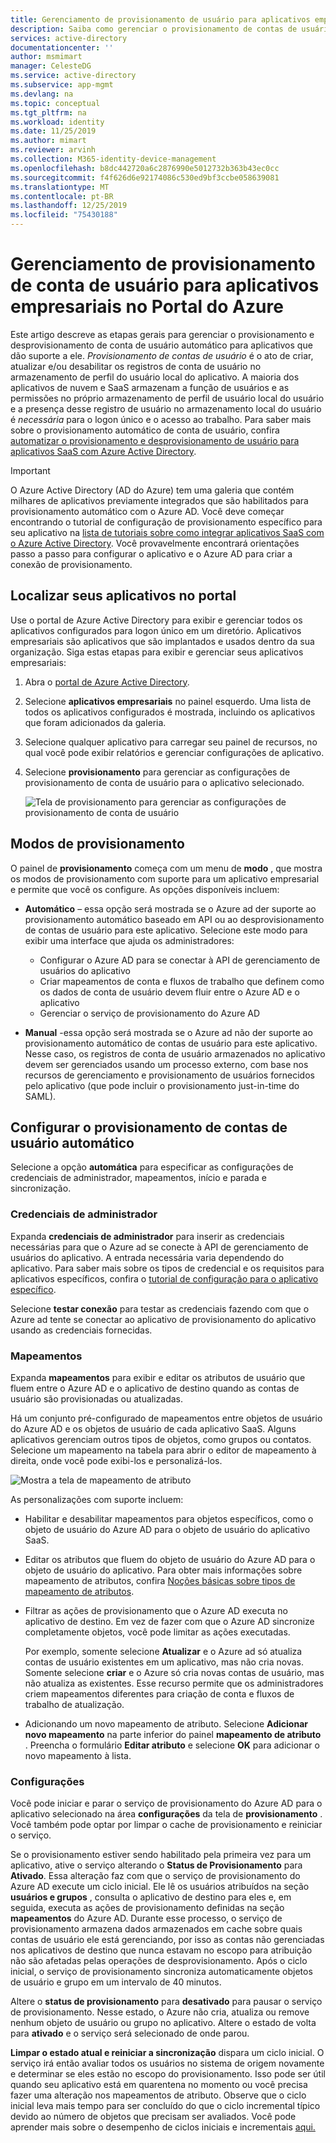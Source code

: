 ```yaml
---
title: Gerenciamento de provisionamento de usuário para aplicativos empresariais no Azure AD
description: Saiba como gerenciar o provisionamento de contas de usuário para aplicativos empresariais usando o Azure Active Directory
services: active-directory
documentationcenter: ''
author: msmimart
manager: CelesteDG
ms.service: active-directory
ms.subservice: app-mgmt
ms.devlang: na
ms.topic: conceptual
ms.tgt_pltfrm: na
ms.workload: identity
ms.date: 11/25/2019
ms.author: mimart
ms.reviewer: arvinh
ms.collection: M365-identity-device-management
ms.openlocfilehash: b8dc442720a6c2876990e5012732b363b43ec0cc
ms.sourcegitcommit: f4f626d6e92174086c530ed9bf3ccbe058639081
ms.translationtype: MT
ms.contentlocale: pt-BR
ms.lasthandoff: 12/25/2019
ms.locfileid: "75430188"
---
```

# <a name="managing-user-account-provisioning-for-enterprise-apps-in-the-azure-portal"></a>Gerenciamento de provisionamento de conta de usuário para aplicativos empresariais no Portal do Azure

Este artigo descreve as etapas gerais para gerenciar o provisionamento e desprovisionamento de conta de usuário automático para aplicativos que dão suporte a ele. *Provisionamento de contas de usuário* é o ato de criar, atualizar e/ou desabilitar os registros de conta de usuário no armazenamento de perfil do usuário local do aplicativo. A maioria dos aplicativos de nuvem e SaaS armazenam a função de usuários e as permissões no próprio armazenamento de perfil de usuário local do usuário e a presença desse registro de usuário no armazenamento local do usuário é *necessária* para o logon único e o acesso ao trabalho. Para saber mais sobre o provisionamento automático de conta de usuário, confira [automatizar o provisionamento e desprovisionamento de usuário para aplicativos SaaS com Azure Active Directory](user-provisioning.md).

> [!IMPORTANT]
> O Azure Active Directory (AD do Azure) tem uma galeria que contém milhares de aplicativos previamente integrados que são habilitados para provisionamento automático com o Azure AD. Você deve começar encontrando o tutorial de configuração de provisionamento específico para seu aplicativo na [lista de tutoriais sobre como integrar aplicativos SaaS com o Azure Active Directory](https://azure.microsoft.com/documentation/articles/active-directory-saas-tutorial-list/). Você provavelmente encontrará orientações passo a passo para configurar o aplicativo e o Azure AD para criar a conexão de provisionamento.

## <a name="finding-your-apps-in-the-portal"></a>Localizar seus aplicativos no portal

Use o portal de Azure Active Directory para exibir e gerenciar todos os aplicativos configurados para logon único em um diretório. Aplicativos empresariais são aplicativos que são implantados e usados dentro da sua organização. Siga estas etapas para exibir e gerenciar seus aplicativos empresariais:

1. Abra o [portal de Azure Active Directory](https://aad.portal.azure.com).
1. Selecione **aplicativos empresariais** no painel esquerdo. Uma lista de todos os aplicativos configurados é mostrada, incluindo os aplicativos que foram adicionados da galeria.
1. Selecione qualquer aplicativo para carregar seu painel de recursos, no qual você pode exibir relatórios e gerenciar configurações de aplicativo.
1. Selecione **provisionamento** para gerenciar as configurações de provisionamento de conta de usuário para o aplicativo selecionado.

   ![Tela de provisionamento para gerenciar as configurações de provisionamento de conta de usuário](./media/configure-automatic-user-provisioning-portal/enterprise-apps-provisioning.png)

## <a name="provisioning-modes"></a>Modos de provisionamento

O painel de **provisionamento** começa com um menu de **modo** , que mostra os modos de provisionamento com suporte para um aplicativo empresarial e permite que você os configure. As opções disponíveis incluem:

* **Automático** – essa opção será mostrada se o Azure ad der suporte ao provisionamento automático baseado em API ou ao desprovisionamento de contas de usuário para este aplicativo. Selecione este modo para exibir uma interface que ajuda os administradores:

  * Configurar o Azure AD para se conectar à API de gerenciamento de usuários do aplicativo
  * Criar mapeamentos de conta e fluxos de trabalho que definem como os dados de conta de usuário devem fluir entre o Azure AD e o aplicativo
  * Gerenciar o serviço de provisionamento do Azure AD

* **Manual** -essa opção será mostrada se o Azure ad não der suporte ao provisionamento automático de contas de usuário para este aplicativo. Nesse caso, os registros de conta de usuário armazenados no aplicativo devem ser gerenciados usando um processo externo, com base nos recursos de gerenciamento e provisionamento de usuários fornecidos pelo aplicativo (que pode incluir o provisionamento just-in-time do SAML).

## <a name="configuring-automatic-user-account-provisioning"></a>Configurar o provisionamento de contas de usuário automático

Selecione a opção **automática** para especificar as configurações de credenciais de administrador, mapeamentos, início e parada e sincronização.

### <a name="admin-credentials"></a>Credenciais de administrador

Expanda **credenciais de administrador** para inserir as credenciais necessárias para que o Azure ad se conecte à API de gerenciamento de usuários do aplicativo. A entrada necessária varia dependendo do aplicativo. Para saber mais sobre os tipos de credencial e os requisitos para aplicativos específicos, confira o [tutorial de configuração para o aplicativo específico](user-provisioning.md).

Selecione **testar conexão** para testar as credenciais fazendo com que o Azure ad tente se conectar ao aplicativo de provisionamento do aplicativo usando as credenciais fornecidas.

### <a name="mappings"></a>Mapeamentos

Expanda **mapeamentos** para exibir e editar os atributos de usuário que fluem entre o Azure AD e o aplicativo de destino quando as contas de usuário são provisionadas ou atualizadas.

Há um conjunto pré-configurado de mapeamentos entre objetos de usuário do Azure AD e os objetos de usuário de cada aplicativo SaaS. Alguns aplicativos gerenciam outros tipos de objetos, como grupos ou contatos. Selecione um mapeamento na tabela para abrir o editor de mapeamento à direita, onde você pode exibi-los e personalizá-los.

![Mostra a tela de mapeamento de atributo](./media/configure-automatic-user-provisioning-portal/enterprise-apps-provisioning-mapping.png)

As personalizações com suporte incluem:

* Habilitar e desabilitar mapeamentos para objetos específicos, como o objeto de usuário do Azure AD para o objeto de usuário do aplicativo SaaS.
* Editar os atributos que fluem do objeto de usuário do Azure AD para o objeto de usuário do aplicativo. Para obter mais informações sobre mapeamento de atributos, confira [Noções básicas sobre tipos de mapeamento de atributos](customize-application-attributes.md#understanding-attribute-mapping-types).
* Filtrar as ações de provisionamento que o Azure AD executa no aplicativo de destino. Em vez de fazer com que o Azure AD sincronize completamente objetos, você pode limitar as ações executadas.

  Por exemplo, somente selecione **Atualizar** e o Azure ad só atualiza contas de usuário existentes em um aplicativo, mas não cria novas. Somente selecione **criar** e o Azure só cria novas contas de usuário, mas não atualiza as existentes. Esse recurso permite que os administradores criem mapeamentos diferentes para criação de conta e fluxos de trabalho de atualização.

* Adicionando um novo mapeamento de atributo. Selecione **Adicionar novo mapeamento** na parte inferior do painel **mapeamento de atributo** . Preencha o formulário **Editar atributo** e selecione **OK** para adicionar o novo mapeamento à lista.

### <a name="settings"></a>Configurações

Você pode iniciar e parar o serviço de provisionamento do Azure AD para o aplicativo selecionado na área **configurações** da tela de **provisionamento** . Você também pode optar por limpar o cache de provisionamento e reiniciar o serviço.

Se o provisionamento estiver sendo habilitado pela primeira vez para um aplicativo, ative o serviço alterando o **Status de Provisionamento** para **Ativado**. Essa alteração faz com que o serviço de provisionamento do Azure AD execute um ciclo inicial. Ele lê os usuários atribuídos na seção **usuários e grupos** , consulta o aplicativo de destino para eles e, em seguida, executa as ações de provisionamento definidas na seção **mapeamentos** do Azure AD. Durante esse processo, o serviço de provisionamento armazena dados armazenados em cache sobre quais contas de usuário ele está gerenciando, por isso as contas não gerenciadas nos aplicativos de destino que nunca estavam no escopo para atribuição não são afetadas pelas operações de desprovisionamento. Após o ciclo inicial, o serviço de provisionamento sincroniza automaticamente objetos de usuário e grupo em um intervalo de 40 minutos.

Altere o **status de provisionamento** para **desativado** para pausar o serviço de provisionamento. Nesse estado, o Azure não cria, atualiza ou remove nenhum objeto de usuário ou grupo no aplicativo. Altere o estado de volta para **ativado** e o serviço será selecionado de onde parou.

**Limpar o estado atual e reiniciar a sincronização** dispara um ciclo inicial. O serviço irá então avaliar todos os usuários no sistema de origem novamente e determinar se eles estão no escopo do provisionamento. Isso pode ser útil quando seu aplicativo está em quarentena no momento ou você precisa fazer uma alteração nos mapeamentos de atributo. Observe que o ciclo inicial leva mais tempo para ser concluído do que o ciclo incremental típico devido ao número de objetos que precisam ser avaliados. Você pode aprender mais sobre o desempenho de ciclos iniciais e incrementais [aqui.](https://docs.microsoft.com/azure/active-directory/manage-apps/application-provisioning-when-will-provisioning-finish-specific-user) 
